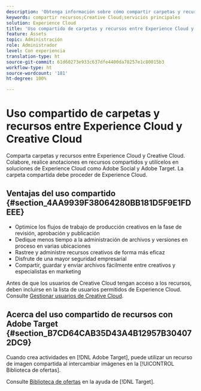 ```yaml
---
description: 'Obtenga información sobre cómo compartir carpetas y recursos entre Experience Cloud y Creative Cloud. '
keywords: compartir recursos;Creative Cloud;servicios principales
solution: Experience Cloud
title: 'Uso compartido de carpetas y recursos entre Experience Cloud y Creative Cloud '
feature: Assets
topic: Administración
role: Administrador
level: Con experiencia
translation-type: ht
source-git-commit: 61d60273e933c637dfe4400da78257e1c80015b3
workflow-type: ht
source-wordcount: '181'
ht-degree: 100%

---
```



# Uso compartido de carpetas y recursos entre Experience Cloud y Creative Cloud

Comparta carpetas y recursos entre Experience Cloud y Creative Cloud. Colabore, realice anotaciones en recursos compartidos y utilícelos en soluciones de Experience Cloud como Adobe Social y Adobe Target. La carpeta compartida debe proceder de Experience Cloud.

## Ventajas del uso compartido {#section_4AA9939F38064280BB181D5F9E1FDEEE}

* Optimice los flujos de trabajo de producción creativos en la fase de revisión, aprobación y publicación
* Dedique menos tiempo a la administración de archivos y versiones en proceso en varias ubicaciones
* Rastree y administre recursos creativos de forma más eficaz
* Disfrute de una mayor seguridad empresarial
* Compartir, guardar y enviar archivos fácilmente entre creativos y especialistas en marketing

Antes de que los usuarios de Creative Cloud tengan acceso a los recursos, deben incluirse en la lista de usuarios permitidos de Experience Cloud. Consulte [Gestionar usuarios de Creative Cloud](../experience-cloud-assets/t-admin-add-cc-user.md#task_F36D4F1D49B44F09A54F7371810D2752).

## Acerca del uso compartido de recursos con Adobe Target {#section_B7CD64CAB35D43A4B12957B304072DC9}

Cuando crea actividades en [!DNL Adobe Target], puede utilizar un recurso de imagen compartida al intercambiar imágenes en la [!UICONTROL Biblioteca de ofertas].

Consulte [Biblioteca de ofertas](https://docs.adobe.com/help/es-ES/target/using/experiences/offers/manage-content.html) en la ayuda de [!DNL Target].
